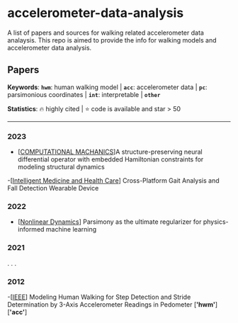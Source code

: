 # accelerometer-data-analysis
A list of papers and sources for walking related accelerometer data analaysis. This repo is aimed to provide the info for walking models and accelerometer data analysis.

## Papers

**Keywords**: **`hwm`**: human walking model | **`acc`**: accelerometer data | **`pc`**: parsimonious coordinates | **`int`**: interpretable | __`other`__

**Statistics**:  :fire: highly cited | :star: code is available and star > 50

------

### 2023 
- [[COMPUTATIONAL MACHANICS](https://link.springer.com/article/10.1007/s00466-023-02288-w)]A structure-preserving neural differential operator with embedded Hamiltonian constraints for modeling structural dynamics

-[[Intelligent Medicine and Health Care](https://www.mdpi.com/2076-3417/13/5/3299)]  Cross-Platform Gait Analysis and Fall Detection Wearable Device 

### 2022
- [[Nonlinear Dynamics](https://link.springer.com/article/10.1007/s11071-021-07118-3)] Parsimony as the ultimate regularizer for physics-informed machine learning
### 2021


.
.
.
### 2012
-[[IEEE](https://ieeexplore.ieee.org/abstract/document/6338075)] Modeling Human Walking for Step Detection and Stride Determination by 3-Axis Accelerometer Readings in Pedometer [__'hwm'__] [__'acc'__]

